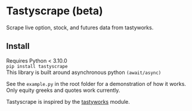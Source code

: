 # Tastyscrape (beta)
Scrape live option, stock, and futures data from tastyworks.

## Install
Requires Python < 3.10.0 
<br>`pip install tastyscrape`<br>
This library is built around asynchronous python `(await/async)`

See the `example.py` in the root folder for a demonstration of how it works.
Only equity greeks and quotes work currently.

Tastyscrape is inspired by the [tastyworks](https://github.com/boyan-soubachov/tastyworks_api) module.
